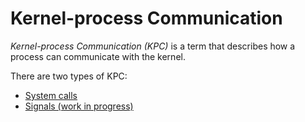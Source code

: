 # Kernel-process Communication
*Kernel-process Communication (KPC)* is a term that
describes how a process can communicate with the kernel.

There are two types of KPC:
- [System calls](syscalls.md)
- [Signals (work in progress)](#)
